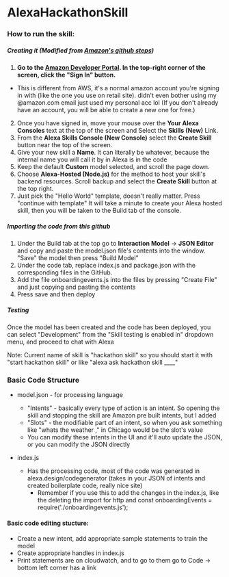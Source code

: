 # AlexaHackathonSkill

### How to run the skill:
##### Creating it (Modified from [Amazon's github steps](https://github.com/alexa/skill-sample-nodejs-howto/blob/master/instructions/setup-vui-alexa-hosted.md))
1.  **Go to the [Amazon Developer Portal](http://developer.amazon.com?&sc_category=Owned&sc_channel=RD&sc_campaign=Evangelism2018&sc_publisher=github&sc_content=Survey&sc_detail=howto-nodejs-V2_GUI-1&sc_funnel=Convert&sc_country=WW&sc_medium=Owned_RD_Evangelism2018_github_Survey_howto-nodejs-V2_GUI-1_Convert_WW_beginnersdevs&sc_segment=beginnersdevs).  In the top-right corner of the screen, click the "Sign In" button.**
 * This is different from AWS, it's a normal amazon account you're signing in with (like the one you use on retail site). didn't even bother using my @amazon.com email just used my personal acc lol
(If you don't already have an account, you will be able to create a new one for free.)
2.  Once you have signed in, move your mouse over the **Your Alexa Consoles** text at the top of the screen and Select the **Skills (New)** Link.
3.  From the **Alexa Skills Console (New Console)** select the **Create Skill** button near the top of the screen.
4. Give your new skill a **Name**. It can literally be whatever, because the internal name you will call it by in Alexa is in the code
5. Keep the default **Custom** model selected, and scroll the page down. 
6. Choose **Alexa-Hosted (Node.js)** for the method to host your skill's backend resources.  Scroll backup and select the **Create Skill** button at the top right.
7. Just pick the "Hello World" template, doesn't really matter. Press "continue with template"
It will take a minute to create your Alexa hosted skill, then you will be taken to the Build tab of the console.

##### Importing the code from this github
1. Under the Build tab at the top go to **Interaction Model** -> **JSON Editor** and copy and paste the model.json file's contents into the window. "Save" the model then press "Build Model"
2. Under the code tab, replace index.js and package.json with the corresponding files in the GitHub. 
3. Add the file onboardingevents.js into the files by pressing "Create File" and just copying and pasting the contents
4. Press save and then deploy
 
##### Testing
Once the model has been created and the code has been deployed, you can select "Development" from the "Skill testing is enabled in" dropdown menu, and proceed to chat with Alexa

Note: Current name of skill is "hackathon skill" so you should start it with "start hackathon skill" or like "alexa ask hackathon skill ____"

### Basic Code Structure
* model.json - for processing language 
    * "Intents" - basically every type of action is an intent. So opening the skill and stopping the skill are Amazon pre built intents, but I added 
    * "Slots" - the modifiable part of an intent, so when you ask something like "whats the weather <in Chicago>," in Chicago would be the slot's value
    * You can modify these intents in the UI and it'll auto update the JSON, or you can modify the JSON directly

* index.js
    * Has the processing code, most of the code was generated in alexa.design/codegenerator (takes in your JSON of intents and created boilerplate code, really nice site)
        * Remember if you use this to add the changes in the index.js, like the deleting the import for http and const onboardingEvents = require('./onboardingevents.js');

#### Basic code editing stucture:
* Create a new intent, add appropriate sample statements to train the model
* Create appropriate handles in index.js
* Print statements are on cloudwatch, and to go to them go to Code -> bottom left corner has a link

